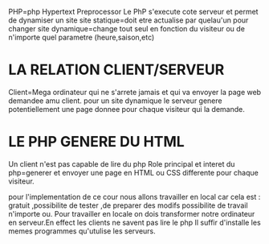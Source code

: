 PHP=php Hypertext Preprocessor
Le PhP s'execute cote serveur et permet de dynamiser un site
site statique=doit etre actualise par quelau'un pour changer
site dynamique=change tout seul en fonction du visiteur ou de n'importe quel parametre (heure,saison,etc)

# LA RELATION CLIENT/SERVEUR
Client=Mega ordinateur qui ne s'arrete jamais et qui va envoyer la page web demandee amu client.
pour un site dynamique le serveur genere potentiellement une page donnee pour chaque visiteur qui la demande.

# LE PHP GENERE DU HTML
Un client n'est pas capable de lire du php 
Role principal et interet du php=generer et envoyer une page en HTML ou CSS differente pour chaque visiteur.

pour l'implementation de ce cour nous allons travailler en local car cela est :
gratuit ,possibilite de tester ,de preparer des modifs possibilite de travail n'importe ou.
Pour travailler en locale on dois transformer notre ordinateur en serveur.En effect les clients ne savent pas lire le php
Il suffir d'installe les memes programmes qu'utulise les serveurs.